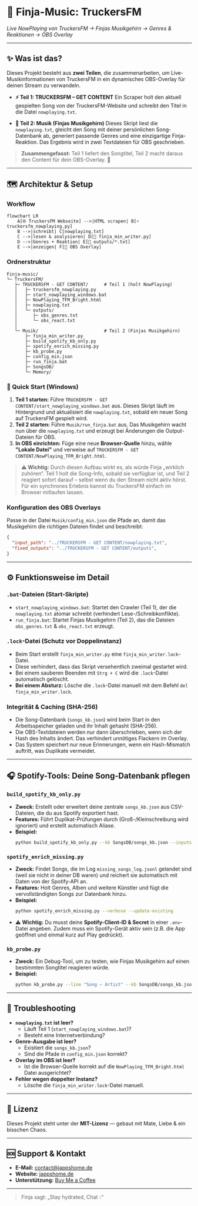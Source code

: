 # 🚚 Finja-Music: TruckersFM

*Live NowPlaying von TruckersFM → Finjas Musikgehirn → Genres & Reaktionen → OBS Overlay*

---

## ✨ Was ist das?

Dieses Projekt besteht aus **zwei Teilen**, die zusammenarbeiten, um Live-Musikinformationen von TruckersFM in ein dynamisches OBS-Overlay für deinen Stream zu verwandeln.

-   **⚡ Teil 1: TRUCKERSFM – GET CONTENT** Ein Scraper holt den aktuell gespielten Song von der TruckersFM-Website und schreibt den Titel in die Datei `nowplaying.txt`.

-   **🧠 Teil 2: Musik (Finjas Musikgehirn)** Dieses Skript liest die `nowplaying.txt`, gleicht den Song mit deiner persönlichen Song-Datenbank ab, generiert passende Genres und eine einzigartige Finja-Reaktion. Das Ergebnis wird in zwei Textdateien für OBS geschrieben.

> **Zusammengefasst:** Teil 1 liefert den Songtitel, Teil 2 macht daraus den Content für dein OBS-Overlay. 💖

---

## 🗺️ Architektur & Setup

### Workflow

```mermaid
flowchart LR
    A[🌐 TruckersFM Webseite] -->|HTML scrapen| B[⚡ truckersfm_nowplaying.py]
    B -->|schreibt| C[nowplaying.txt]
    C -->|lesen & analysieren| D[🧠 finja_min_writer.py]
    D -->|Genres + Reaktion| E[📁 outputs/*.txt]
    E -->|anzeigen| F[💖 OBS Overlay]
```

### Ordnerstruktur

```plaintext
Finja-music/
└─ TruckersFM/
   ├─ TRUCKERSFM - GET CONTENT/      # Teil 1 (holt NowPlaying)
   │   ├─ truckersfm_nowplaying.py
   │   ├─ start_nowplaying_windows.bat
   │   ├─ NowPlaying_TFM_Bright.html
   │   ├─ nowplaying.txt
   │   └─ outputs/
   │      ├─ obs_genres.txt
   │      └─ obs_react.txt
   │
   └─ Musik/                         # Teil 2 (Finjas Musikgehirn)
       ├─ finja_min_writer.py
       ├─ build_spotify_kb_only.py
       ├─ spotify_enrich_missing.py
       ├─ kb_probe.py
       ├─ config_min.json
       ├─ run_finja.bat
       ├─ SongsDB/
       └─ Memory/
```

### 🚀 Quick Start (Windows)

1.  **Teil 1 starten:** Führe `TRUCKERSFM - GET CONTENT/start_nowplaying_windows.bat` aus. Dieses Skript läuft im Hintergrund und aktualisiert die `nowplaying.txt`, sobald ein neuer Song auf TruckersFM gespielt wird.
2.  **Teil 2 starten:** Führe `Musik/run_finja.bat` aus. Das Musikgehirn wacht nun über die `nowplaying.txt` und erzeugt bei Änderungen die Output-Dateien für OBS.
3.  **In OBS einrichten:** Füge eine neue **Browser-Quelle** hinzu, wähle **"Lokale Datei"** und verweise auf `TRUCKERSFM - GET CONTENT/NowPlaying_TFM_Bright.html`.

> **⚠️ Wichtig:** Durch diesen Aufbau wirkt es, als würde Finja „wirklich zuhören“. Teil 1 holt die Song-Info, sobald sie verfügbar ist, und Teil 2 reagiert sofort darauf – selbst wenn du den Stream nicht aktiv hörst. Für ein synchrones Erlebnis kannst du TruckersFM einfach im Browser mitlaufen lassen.

### Konfiguration des OBS Overlays

Passe in der Datei `Musik/config_min.json` die Pfade an, damit das Musikgehirn die richtigen Dateien findet und beschreibt:
```json
{
  "input_path": "../TRUCKERSFM - GET CONTENT/nowplaying.txt",
  "fixed_outputs": "../TRUCKERSFM - GET CONTENT/outputs",
}
```

---

## ⚙️ Funktionsweise im Detail

### `.bat`-Dateien (Start-Skripte)

-   `start_nowplaying_windows.bat`: Startet den Crawler (Teil 1), der die `nowplaying.txt` atomar schreibt (verhindert Lese-/Schreibkonflikte).
-   `run_finja.bat`: Startet Finjas Musikgehirn (Teil 2), das die Dateien `obs_genres.txt` & `obs_react.txt` erzeugt.

### `.lock`-Datei (Schutz vor Doppelinstanz)

-   Beim Start erstellt `finja_min_writer.py` eine `finja_min_writer.lock`-Datei.
-   Diese verhindert, dass das Skript versehentlich zweimal gestartet wird.
-   Bei einem sauberen Beenden mit `Strg + C` wird die `.lock`-Datei automatisch gelöscht.
-   **Bei einem Absturz:** Lösche die `.lock`-Datei manuell mit dem Befehl `del finja_min_writer.lock`.

### Integrität & Caching (SHA-256)

-   Die Song-Datenbank (`songs_kb.json`) wird beim Start in den Arbeitsspeicher geladen und ihr Inhalt gehasht (SHA-256).
-   Die OBS-Textdateien werden nur dann überschrieben, wenn sich der Hash des Inhalts ändert. Das verhindert unnötiges Flackern im Overlay.
-   Das System speichert nur neue Erinnerungen, wenn ein Hash-Mismatch auftritt, was Duplikate vermeidet.

---

## 🎧 Spotify-Tools: Deine Song-Datenbank pflegen

### `build_spotify_kb_only.py`

-   **Zweck:** Erstellt oder erweitert deine zentrale `songs_kb.json` aus CSV-Dateien, die du aus Spotify exportiert hast.
-   **Features:** Führt Duplikat-Prüfungen durch (Groß-/Kleinschreibung wird ignoriert) und erstellt automatisch Aliase.
-   **Beispiel:**
    ```bash
    python build_spotify_kb_only.py --kb SongsDB/songs_kb.json --inputs exports/*.csv --inplace --pretty
    ```

### `spotify_enrich_missing.py`

-   **Zweck:** Findet Songs, die im Log `missing_songs_log.jsonl` gelandet sind (weil sie nicht in deiner DB waren) und reichert sie automatisch mit Daten von der Spotify-API an.
-   **Features:** Holt Genres, Alben und weitere Künstler und fügt die vervollständigten Songs zur Datenbank hinzu.
-   **Beispiel:**
    ```bash
    python spotify_enrich_missing.py --verbose --update-existing
    ```
-   ⚠️ **Wichtig:** Du musst deine **Spotify-Client-ID & Secret** in einer `.env`-Datei angeben. Zudem muss ein Spotify-Gerät aktiv sein (z.B. die App geöffnet und einmal kurz auf Play gedrückt).

### `kb_probe.py`

-   **Zweck:** Ein Debug-Tool, um zu testen, wie Finjas Musikgehirn auf einen bestimmten Songtitel reagieren würde.
-   **Beispiel:**
    ```bash
    python kb_probe.py --line "Song — Artist" --kb SongsDB/songs_kb.json
    ```

---

## 🧯 Troubleshooting

-   **`nowplaying.txt` ist leer?**
    -   Läuft Teil 1 (`start_nowplaying_windows.bat`)?
    -   Besteht eine Internetverbindung?
-   **Genre-Ausgabe ist leer?**
    -   Existiert die `songs_kb.json`?
    -   Sind die Pfade in `config_min.json` korrekt?
-   **Overlay im OBS ist leer?**
    -   Ist die Browser-Quelle korrekt auf die `NowPlaying_TFM_Bright.html` Datei ausgerichtet?
-   **Fehler wegen doppelter Instanz?**
    -   Lösche die `finja_min_writer.lock`-Datei manuell.

---

## 📜 Lizenz

Dieses Projekt steht unter der **MIT-Lizenz** — gebaut mit Mate, Liebe & ein bisschen Chaos.

---

## 🆘 Support & Kontakt

-   **E-Mail:** contact@jappshome.de
-   **Website:** [jappshome.de](https://jappshome.de)
-   **Unterstützung:** [Buy Me a Coffee](https://buymeacoffee.com/J.Apps)

---
> Finja sagt: „Stay hydrated, Chat 💧“